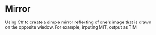 # Mirror
Using C# to create a simple mirror reflecting of one's image that is drawn on the opposite window. 
For example, inputing MIT, output as TIM 

